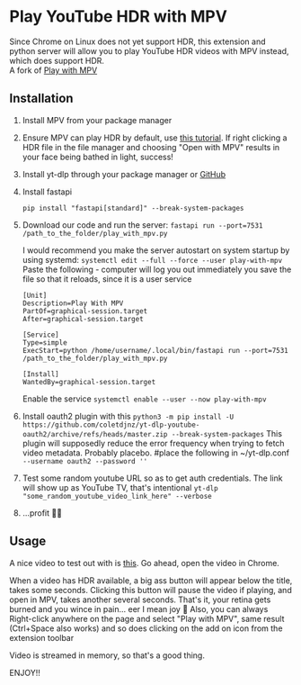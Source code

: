 # Play YouTube HDR with MPV

Since Chrome on Linux does not yet support HDR, this extension and python server will allow you to play YouTube HDR videos with MPV instead, which does support HDR.  
A fork of [Play with MPV](https://github.com/Thann/play-with-mpv)

## Installation

1. Install MPV from your package manager
2. Ensure MPV can play HDR by default, use [this tutorial](https://www.reddit.com/r/linux/comments/1e7vljy/intel_now_supports_laptop_hdr_on_linux/).
   If right clicking a HDR file in the file manager and choosing "Open with MPV" results in your face being bathed in light, success!
3. Install yt-dlp through your package manager or [GitHub](https://github.com/yt-dlp/yt-dlp/wiki/Installation)
4. Install fastapi
   ```
   pip install "fastapi[standard]" --break-system-packages
   ```
5. Download our code and run the server:
   `fastapi run --port=7531 /path_to_the_folder/play_with_mpv.py`

   I would recommend you make the server autostart on system startup by using systemd:
   `systemctl edit --full --force --user play-with-mpv`
   Paste the following - computer will log you out immediately you save the file so that it reloads, since it is a user service

   ```
   [Unit]
   Description=Play With MPV
   PartOf=graphical-session.target
   After=graphical-session.target

   [Service]
   Type=simple
   ExecStart=python /home/username/.local/bin/fastapi run --port=7531 /path_to_the_folder/play_with_mpv.py

   [Install]
   WantedBy=graphical-session.target
   ```

   Enable the service
   `systemctl enable --user --now play-with-mpv`

6. Install oauth2 plugin with this
   `python3 -m pip install -U https://github.com/coletdjnz/yt-dlp-youtube-oauth2/archive/refs/heads/master.zip --break-system-packages`
   This plugin will supposedly reduce the error frequency when trying to fetch video metadata. Probably placebo.
   #place the following in ~/yt-dlp.conf
   `--username oauth2 --password ''`
7. Test some random youtube URL so as to get auth credentials. The link will show up as YouTube TV, that's intentional
   `yt-dlp "some_random_youtube_video_link_here" --verbose`
8. ...profit 🤷🏼

## Usage

A nice video to test out with is [this](https://www.youtube.com/watch?v=WBJzp-y4BHA). Go ahead, open the video in Chrome.

When a video has HDR available, a big ass button will appear below the title, takes some seconds.
Clicking this button will pause the video if playing, and open in MPV, takes another several seconds.
That's it, your retina gets burned and you wince in pain... eer I mean joy 🫠
Also, you can always Right-click anywhere on the page and select "Play with MPV", same result
(Ctrl+Space also works) and so does clicking on the add on icon from the extension toolbar

Video is streamed in memory, so that's a good thing.

ENJOY!!
